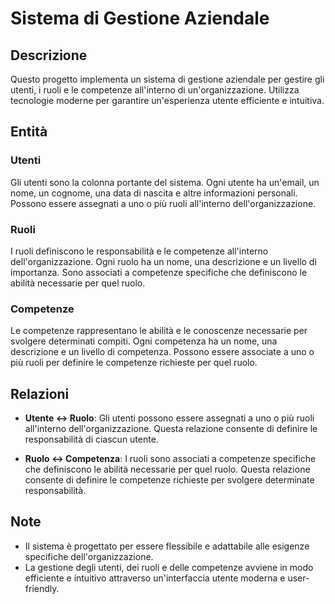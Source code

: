 # Sistema di Gestione Aziendale

## Descrizione

Questo progetto implementa un sistema di gestione aziendale per gestire gli utenti, i ruoli e le competenze all'interno di un'organizzazione. Utilizza tecnologie moderne per garantire un'esperienza utente efficiente e intuitiva.

## Entità

### Utenti

Gli utenti sono la colonna portante del sistema. Ogni utente ha un'email, un nome, un cognome, una data di nascita e altre informazioni personali. Possono essere assegnati a uno o più ruoli all'interno dell'organizzazione.

### Ruoli

I ruoli definiscono le responsabilità e le competenze all'interno dell'organizzazione. Ogni ruolo ha un nome, una descrizione e un livello di importanza. Sono associati a competenze specifiche che definiscono le abilità necessarie per quel ruolo.

### Competenze

Le competenze rappresentano le abilità e le conoscenze necessarie per svolgere determinati compiti. Ogni competenza ha un nome, una descrizione e un livello di competenza. Possono essere associate a uno o più ruoli per definire le competenze richieste per quel ruolo.

## Relazioni

- **Utente <-> Ruolo**: Gli utenti possono essere assegnati a uno o più ruoli all'interno dell'organizzazione. Questa relazione consente di definire le responsabilità di ciascun utente.

- **Ruolo <-> Competenza**: I ruoli sono associati a competenze specifiche che definiscono le abilità necessarie per quel ruolo. Questa relazione consente di definire le competenze richieste per svolgere determinate responsabilità.

## Note

- Il sistema è progettato per essere flessibile e adattabile alle esigenze specifiche dell'organizzazione.
- La gestione degli utenti, dei ruoli e delle competenze avviene in modo efficiente e intuitivo attraverso un'interfaccia utente moderna e user-friendly.

